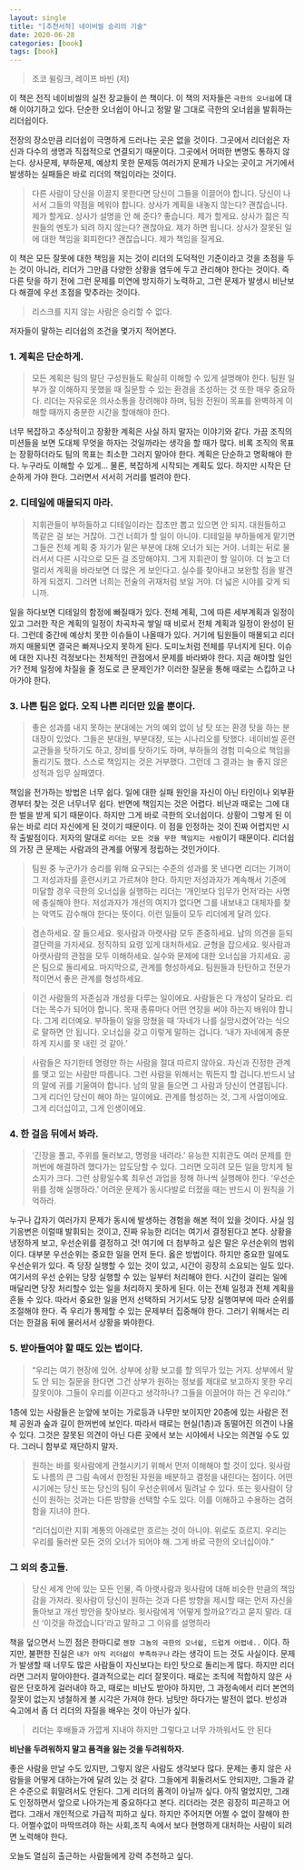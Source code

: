```yaml
---
layout: single
title: "[추천서적] 네이비씰 승리의 기술"
date: 2020-06-28
categories: [book]
tags: [book]
---
```


> 조코 윌링크, 레이프 바빈 (저)

이 책은 전직 네이비씰의 실전 장교들이 쓴 책이다. 이 책의 저자들은 `극한의 오너쉽`에 대해 이야기하고 있다. 단순한 오너쉽이 아니고 정말 말 그대로 극한의 오너쉽을 발휘하는 리더쉽이다.

전장의 장소만큼 리더쉽이 극명하게 드러나는 곳은 없을 것이다. 그곳에서 리더쉽은 자신과 다수의 생명과 직접적으로 연결되기 때문이다. 그곳에서 어떠한 변명도 통하지 않는다. 상사문제, 부하문제, 예상치 못한 문제등 여러가지 문제가 나오는 곳이고 거기에서 발생하는 실패들은 바로 리더의 책임이라는 것이다.

> 다른 사람이 당신을 이끌지 못한다면 당신이 그들을 이끌어야 합니다. 당신이 나서서 그들의 약점을 메워야 합니다. 상사가 계획을 내놓지 않는다? 괜찮습니다. 제가 할게요. 상사가 설명을 안 해 준다? 좋습니다. 제가 할게요. 상사가 젊은 직원들의 멘토가 되려 하지 않는다? 괜찮아요. 제가 하면 됩니다. 상사가 잘못된 일에 대한 책임을 회피한다? 괜찮습니다. 제가 책임을 질게요.

이 책은 모든 잘못에 대한 책임을 지는 것이 리더의 도덕적인 기준이라고 것을 초점을 두는 것이 아니라, 리더가 그만큼 다양한 상황을 염두에 두고 관리해야 한다는 것이다. 즉 다른 탓을 하기 전에 그런 문제를 미연에 방지하기 노력하고, 그런 문제가 발생시 비난보다 해결에 우선 초점을 맞추라는 것이다.

> 리스크를 지지 않는 사람은 승리할 수 없다.

저자들이 말하는 리더쉽의 조건을 몇가지 적어본다.

### 1. 계획은 단순하게.

> 모든 계획은 팀의 말단 구성원들도 확실히 이해할 수 있게 설명해야 한다. 팀원 일부가 잘 이해하지 못했을 때 질문할 수 있는 환경을 조성하는 것 또한 매우 중요하다. 리더는 자유로운 의사소통을 장려해야 하며, 팀원 전원이 목표를 완벽하게 이해할 때까지 충분한 시간을 할애해야 한다.

너무 복잡하고 추상적이고 장황한 계획은 사실 하지 말자는 이야기와 같다. 가끔 조직의 미션들을 보면 도대체 무엇을 하자는 것일까라는 생각을 할 때가 많다. 비록 조직의 목표는 장황하더라도 팀의 목표는 최소한 그러지 말아야 한다. 계획은 단순하고 명확해야 한다. 누구라도 이해할 수 있게...
물론, 복잡하게 시작되는 계획도 있다. 하지만 시작은 단순하게 가야 한다. 그러면서 서서히 거리를 벌려야 한다.

### 2. 디테일에 매몰되지 마라.

> 지휘관들이 부하들하고 디테일이라는 잡초만 뽑고 있으면 안 되지. 대원들하고 똑같은 걸 보는 거잖아. 그건 너희가 할 일이 아니야. 디테일을 부하들에게 맡기면 그들은 전체 계획 중 자기가 맡은 부분에 대해 오너가 되는 거야. 너희는 뒤로 물러서서 다른 시각으로 모든 걸 조망해야지. 그게 지휘관이 할 일이야. 더 높고 더 멀리서 계획을 바라보면 더 많은 게 보인다고. 실수를 찾아내고 보완할 점을 발견하게 되겠지. 그러면 너희는 전술의 귀재처럼 보일 거야. 더 넓은 시야를 갖게 되니까.

일을 하다보면 디테일의 함정에 빠질때가 있다. 전체 계획, 그에 따른 세부계획과 일정이 있고 그러한 작은 계획의 일정이 차곡차곡 쌓일 때 비로서 전체 계획과 일정이 완성이 된다. 그런데 중간에 예상치 못한 이슈들이 나올때가 있다. 거기에 팀원들이 매몰되고 리더까지 매몰되면 결국은 빠져나오지 못하게 된다. 도미노처럼 전체를 무너지게 된다. 이슈에 대한 지나친 걱정보다는 전체적인 관점에서 문제를 바라봐야 한다. 지금 해야할 일인가? 전체 일정에 차질을 줄 정도로 큰 문제인가? 이러한 질문을 통해 때로는 스킵하고 나아가야 한다.

### 3. 나쁜 팀은 없다. 오직 나쁜 리더만 있을 뿐이다.

> 좋은 성과를 내지 못하는 분대에는 거의 예외 없이 남 탓 또는 환경 탓을 하는 분대장이 있었다. 그들은 분대원, 부분대장, 또는 시나리오를 탓했다. 네이비씰 훈련 교관들을 탓하기도 하고, 장비를 탓하기도 하며, 부하들의 경험 미숙으로 책임을 돌리기도 했다. 스스로 책임지는 것은 거부했다. 그런데 그 결과는 늘 좋지 않은 성적과 임무 실패였다.

책임을 전가하는 방법은 너무 쉽다. 일에 대한 실패 원인을 자신이 아닌 타인이나 외부환경부터 찾는 것은 너무너무 쉽다. 반면에 책임지는 것은 어렵다. 비난과 때로는 그에 대한 벌을 받게 되기 때문이다. 하지만 그게 바로 극한의 오너쉽이다. 상황이 그렇게 된 이유는 바로 리더 자신에게 된 것이기 때문이다. 이 점을 인정하는 것이 진짜 어렵지만 시작 출발점이다. 저자의 말대로 `리더는 모든 것을 무한 책임지는 사람`이기 때문이다. 리더쉽의 가장 큰 문제는 사람과의 관계를 어떻게 정립하는 것인가이다.

> 팀원 중 누군가가 승리를 위해 요구되는 수준의 성과를 못 낸다면 리더는 기꺼이 그 저성과자를 훈련시키고 가르쳐야 한다. 하지만 저성과자가 계속해서 기준에 미달할 경우 극한의 오너십을 실행하는 리더는 ‘개인보다 임무가 먼저’라는 사명에 충실해야 한다. 저성과자가 개선의 여지가 없다면 그를 내보내고 대체자를 찾는 악역도 감수해야 한다는 뜻이다. 이런 일들이 모두 리더에게 달려 있다.

> 겸손하세요. 잘 들으세요. 윗사람과 아랫사람 모두 존중하세요. 남의 의견을 듣되 결단력을 가지세요. 정직하되 요령 있게 대처하세요. 균형을 잡으세요. 윗사람과 아랫사람의 관점을 모두 이해하세요. 실수와 문제에 대한 오너십을 가지세요. 공은 팀으로 돌리세요. 마지막으로, 관계를 형성하세요. 팀원들과 탄탄하고 전문가적이면서 좋은 관계를 형성하세요.

> 이건 사람들의 자존심과 개성을 다루는 일이에요. 사람들은 다 개성이 달라요. 리더는 목수가 되어야 합니다. 목재 종류마다 어떤 연장을 써야 하는지 배워야 합니다. 그게 리더예요. 부하들이 일을 망쳤을 때 ‘자네가 나를 실망시켰어’라는 식으로 말하면 안 됩니다. 오너십을 갖고 이렇게 말하는 겁니다. ‘내가 자네에게 충분하게 지시를 못 내린 것 같아.’

> 사람들은 자기한테 명령만 하는 사람을 절대 따르지 않아요. 자신과 진정한 관계를 맺고 있는 사람만 따릅니다. 그런 사람을 위해서는 뭐든지 할 겁니다.반드시 남의 말에 귀를 기울여야 합니다. 남의 말을 들으면 그 사람과 당신이 연결됩니다. 그게 리더인 당신이 해야 하는 일이에요. 관계를 형성하는 것, 그게 사업이에요. 그게 리더십이고, 그게 인생이에요.

### 4. 한 걸음 뒤에서 봐라.

> ‘긴장을 풀고, 주위를 둘러보고, 명령을 내려라.’ 유능한 지휘관도 여러 문제를 한꺼번에 해결하려 했다가는 압도당할 수 있다. 그러면 오히려 모든 일을 망치게 될 소지가 크다. 그런 상황일수록 최우선 과업을 정해 하나씩 실행해야 한다. ‘우선순위를 정해 실행하라.’ 어려운 문제가 동시다발로 터졌을 때는 반드시 이 원칙을 기억하라.

누구나 갑자기 여러가지 문제가 동시에 발생하는 경험을 해본 적이 있을 것이다. 사실 임기응변은 이럴때 발휘되는 것이고, 진짜 유능한 리더는 여기서 결정된다고 본다. 상황을 냉정하게 보고, 우선순위를 결정하고 것! 여기에 더 첨부하고 싶은 말은 우선순위의 범위이다. 대부분 우선순위는 중요한 일을 먼저 둔다. 옳은 방법이다. 하지만 중요한 일에도 우선순위가 있다. 즉 당장 실행할 수 있는 것이 있고, 시간이 굉장히 소요되는 일도 있다. 여기서의 우선 순위는 당장 실행할 수 있는 일부터 처리해야 한다. 시간이 걸리는 일에 매달리면 당장 처리할수 있는 일을 처리하지 못하게 된다. 이는 전체 일정과 전체 계획을 흔들 수 있다. 따라서 중요한 일을 먼저 선택하되 거기서도 당장 실행여부에 따라 순위를 조절해야 한다. 즉 우리가 통제할 수 있는 문제부터 집중해야 한다. 그러기 위해서는 리더는 한걸음 뒤에 물러서서 상황을 봐야한다.

### 5. 받아들여야 할 때도 있는 법이다.

> “우리는 여기 현장에 있어. 상부에 상황 보고를 할 의무가 있는 거지. 상부에서 말도 안 되는 질문을 한다면 그건 상부가 원하는 정보를 제대로 보고하지 못한 우리 잘못이야. 그들이 우리를 이끈다고 생각하나? 그들을 이끌어야 하는 건 우리야.”

1층에 있는 사람들은 눈앞에 보이는 가로등과 나무만 보이지만 20층에 있는 사람은 전체 공원과 숲과 길이 한꺼번에 보인다. 따라서 때로는 현실(1층)과 동떨어진 의견이 나올 수 있다. 그것은 잘못된 의견이 아닌 다른 곳에서 보는 시야에서 나오는 의견일 수도 있다. 그러니 함부로 재단하지 말자.

> 원하는 바를 윗사람에게 관철시키기 위해서 먼저 이해해야 할 것이 있다. 윗사람도 나름의 큰 그림 속에서 한정된 자원을 배분하고 결정을 내린다는 점이다. 어떤 시기에는 당신 또는 당신의 팀이 우선순위에서 밀려날 수 있다. 또는 윗사람이 당신이 원하는 것과는 다른 방향을 선택할 수도 있다. 이를 이해하고 수용하는 겸허함을 지녀야 한다.
>
> “리더십이란 지휘 계통의 아래로만 흐르는 것이 아니야. 위로도 흐르지. 우리는 우리를 둘러싼 모든 것의 오너가 되어야 해. 그게 바로 극한의 오너십이야.”

### 그 외의 충고들.

> 당신 세계 안에 있는 모든 인물, 즉 아랫사람과 윗사람에 대해 비슷한 만큼의 책임감을 가져라. 윗사람이 당신이 원하는 것과 다른 방향을 제시할 때는 먼저 자신을 돌아보고 개선 방안을 찾아보라. 윗사람에게 ‘어떻게 할까요?’라고 묻지 말라. 대신 ‘이것을 하겠습니다’라고 말하고 그 이유를 설명하라

책을 덮으면서 느낀 점은 한마디로 `젠장 그놈의 극한의 오너쉽, 드럽게 어렵네..` 이다. 하지만, 불편한 진실은 `내가 아직 리더쉽이 부족하구나` 라는 생각이 드는 것도 사실이다. 문제가 발생할 때 너무도 많은 사람들이 자신보다는 타인 탓으로 돌리는게 많다. 하지만 리더라면 그러지 말아야한다. 결과적으로는 리더 잘못이다. 때로는 조직에 적합하지 않은 사람은 단호하게 걸러내야 하고, 때로는 비난도 받아야 하지만, 그 과정속에서 리더 본연의 잘못이 없는지 냉철하게 볼 시각은 가져야 한다. 남탓만 하다가는 발전이 없다. 반성과 숙고에서 좀 더 리더의 자질을 배우는 것이 아닌가 싶다.

> 리더는 후배들과 가깝게 지내야 하지만 그렇다고 너무 가까워서도 안 된다

**비난을 두려워하지 말고 품격을 잃는 것을 두려워하자.**

좋은 사람을 만날 수도 있지만, 그렇지 않은 사람도 생각보다 많다. 문제는 좋지 않은 사람들을 어떻게 대하는가에 달려 있는 것 같다. 그들에게 휘둘려서도 안되지만, 그들과 같은 수준으로 휘말려서도 안된다. 그게 리더의 품격이 아닐까 싶다. 아직 멀었지만, 그래도 인정하면서 앞으로 나아가는게 중요하다고 본다. 리더라는 것은 굉장히 피곤하고 어렵다. 그래서 개인적으로 가급적 피하고 싶다. 하지만 주어지면 어쩔 수 없이 잘해야 한다. 어쩔수없이 마딱뜨려야 하는 사회,조직 속에서 보다 현명하게 대처하는 사람이 되려면 노력해야 한다.

오늘도 열심히 출근하는 사람들에게 강력 추천하고 싶다.
